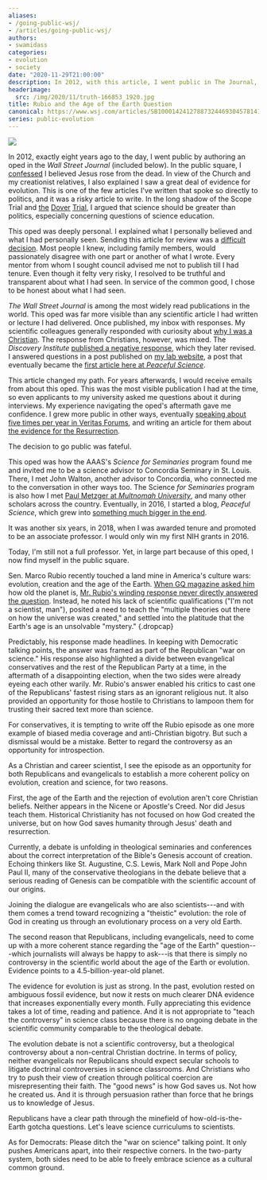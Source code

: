 ```yaml
---
aliases:
- /going-public-wsj/
- /articles/going-public-wsj/
authors:
- swamidass
categories:
- evolution
- society
date: "2020-11-29T21:00:00"
description: In 2012, with this article, I went public in The Journal, confessing that I had seen evidence for evolution, but found foundation in Christ.
headerimage:
  src: /img/2020/11/truth-166853_1920.jpg
title: Rubio and the Age of the Earth Question
canonical: https://www.wsj.com/articles/SB10001424127887324469304578141673721798486
series: public-evolution
---
```




![](/img/2020/11/Screen-Shot-2020-11-29-at-2.13.19-PM.png)


<aside class="editor-note">

In 2012, exactly eight years ago to the day, I went public by authoring an oped in the *Wall Street Journal* (included below). In the public square, I [confessed](https://peacefulscience.org/confessing-jesus-in-science/) I believed Jesus rose from the dead. In view of the Church and my creationist relatives, I also explained I saw a great deal of evidence for evolution. This is one of the few articles I've written that spoke so directly to politics, and it was a risky article to write. In the long shadow of the Scope Trial and [the](https://peacefulscience.org/dover-behe/) [Dover](https://peacefulscience.org/miller-textbook-dover/) [Trial](https://peacefulscience.org/scott-dover-science-hat/), I argued that science should be greater than politics, especially concerning questions of science education.


This oped was deeply personal. I explained what I personally believed and what I had personally seen. Sending this article for review was a [difficult decision](https://peacefulscience.org/why-i-went-public-evolution/). Most people I knew, including family members, would passionately disagree with one part or another of what I wrote. Every mentor from whom I sought council advised me not to publish till I had tenure. Even though it felty very risky, I resolved to be truthful and transparent about what I had seen. In service of the common good, I chose to be honest about what I had seen.

*The Wall Street Journal* is among the most widely read publications in the world. This oped was far more visible than any scientific article I had written or lecture I had delivered. Once published, my inbox with responses. My scientific colleagues generally responded with curiosity about [why I was a Christian](https://swami.wustl.edu/swamidass_cv.pdf). The response from Christians, however, was mixed. The *Discovery Institute* [published a negative response](https://evolutionnews.org/2012/11/epistemic_closu/), which they later revised. I answered questions in a post published on [my lab website](http://swami.wustl.edu/), a post that eventually became the [first article here at *Peaceful Science*](https://peacefulscience.org/age-rubios-earth/).

This article changed my path. For years afterwards, I would receive emails from about this oped. This was the most visible publication I had at the time, so even applicants to my university asked me questions about it during interviews. My experience navigating the oped's aftermath gave me confidence. I grew more public in other ways, eventually [speaking about five times per year in Veritas Forums](https://discourse.peacefulscience.org/t/is-there-truth-beyond-science-delaware-october-2017/137), and writing an article for them about [the evidence for the Resurrection](http://www.veritas.org/evidence-easter-scientists-list/).

The decision to go public was fateful.

This oped was how the AAAS's *Science for Seminaries* program found me and invited me to be a science advisor to Concordia Seminary in St. Louis. There, I met John Walton, another advisor to Concordia, who connected me to the conversation in other ways too. The Science *for Seminaries* program is also how I met [Paul Metzger at *Multnomah University*](https://peacefulscience.org/metzger-new-wine-new-wineskins/), and many other scholars across the country. Eventually, in 2016, I started a blog, *Peaceful Science*, which grew into [something much bigger in the end](https://peacefulscience.org/mission-and-values/).

It was another six years, in 2018, when I was awarded tenure and promoted to be an associate professor. I would only win my first NIH grants in 2016.

Today, I'm still not a full professor. Yet, in large part because of this oped, I now find myself in the public square.
 
</aside> 


Sen. Marco Rubio recently touched a land mine in America's culture wars: evolution, creation and the age of the Earth. [When GQ magazine asked him](https://www.gq.com/story/marco-rubio-interview-gq-december-2012) how old the planet is, [Mr. Rubio's winding response never directly answered the question](https://www.nydailynews.com/news/politics/marco-rubio-tells-gq-not-scientist-man-article-1.1204747). Instead, he noted his lack of scientific qualifications ("I'm not a scientist, man"), posited a need to teach the "multiple theories out there on how the universe was created," and settled into the platitude that the Earth's age is an unsolvable "mystery."
{.dropcap}

Predictably, his response made headlines. In keeping with Democratic talking points, the answer was framed as part of the Republican "war on science." His response also highlighted a divide between evangelical conservatives and the rest of the Republican Party at a time, in the aftermath of a disappointing election, when the two sides were already eyeing each other warily. Mr. Rubio's answer enabled his critics to cast one of the Republicans' fastest rising stars as an ignorant religious nut. It also provided an opportunity for those hostile to Christians to lampoon them for trusting their sacred text more than science.

For conservatives, it is tempting to write off the Rubio episode as one more example of biased media coverage and anti-Christian bigotry. But such a dismissal would be a mistake. Better to regard the controversy as an opportunity for introspection.

As a Christian and career scientist, I see the episode as an opportunity for both Republicans and evangelicals to establish a more coherent policy on evolution, creation and science, for two reasons.

First, the age of the Earth and the rejection of evolution aren't core Christian beliefs. Neither appears in the Nicene or Apostle's Creed. Nor did Jesus teach them. Historical Christianity has not focused on how God created the universe, but on how God saves humanity through Jesus' death and resurrection.

Currently, a debate is unfolding in theological seminaries and conferences about the correct interpretation of the Bible's Genesis account of creation. Echoing thinkers like St. Augustine, C.S. Lewis, Mark Noll and Pope John Paul II, many of the conservative theologians in the debate believe that a serious reading of Genesis can be compatible with the scientific account of our origins.

Joining the dialogue are evangelicals who are also scientists---and with them comes a trend toward recognizing a "theistic" evolution: the role of God in creating us through an evolutionary process on a very old Earth.

The second reason that Republicans, including evangelicals, need to come up with a more coherent stance regarding the "age of the Earth" question---which journalists will always be happy to ask---is that there is simply no controversy in the scientific world about the age of the Earth or evolution. Evidence points to a 4.5-billion-year-old planet.

The evidence for evolution is just as strong. In the past, evolution rested on ambiguous fossil evidence, but now it rests on much clearer DNA evidence that increases exponentially every month. Fully appreciating this evidence takes a lot of time, reading and patience. And it is not appropriate to "teach the controversy" in science class because there is no ongoing debate in the scientific community comparable to the theological debate.

The evolution debate is not a scientific controversy, but a theological controversy about a non-central Christian doctrine. In terms of policy, neither evangelicals nor Republicans should expect secular schools to litigate doctrinal controversies in science classrooms. And Christians who try to push their view of creation through political coercion are misrepresenting their faith. The "good news" is how God saves us. Not how he created us. And it is through persuasion rather than force that he brings us to knowledge of Jesus.

Republicans have a clear path through the minefield of how-old-is-the-Earth gotcha questions. Let's leave science curriculums to scientists.

As for Democrats: Please ditch the "war on science" talking point. It only pushes Americans apart, into their respective corners. In the two-party system, both sides need to be able to freely embrace science as a cultural common ground.

